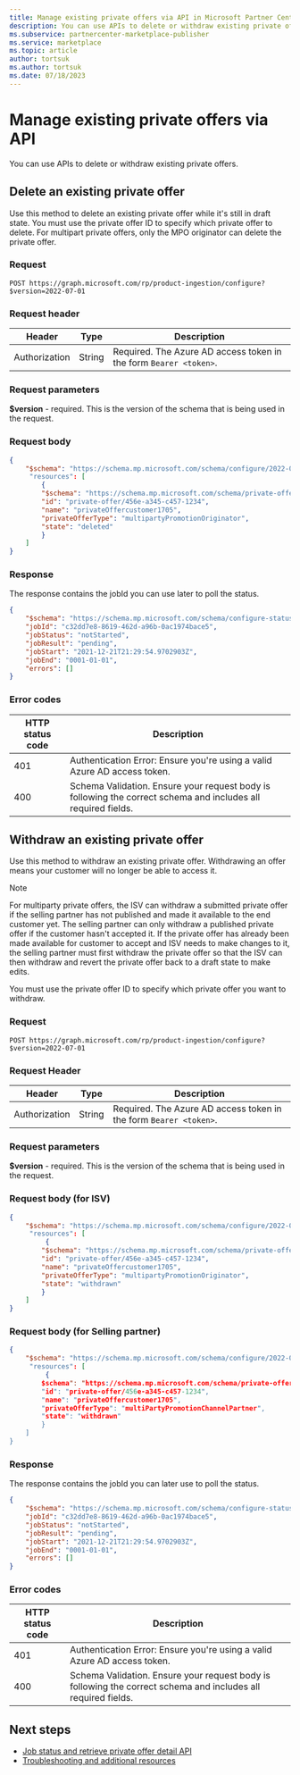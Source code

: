 ```yaml
---
title: Manage existing private offers via API in Microsoft Partner Center
description: You can use APIs to delete or withdraw existing private offers. 
ms.subservice: partnercenter-marketplace-publisher
ms.service: marketplace
ms.topic: article
author: tortsuk
ms.author: tortsuk
ms.date: 07/18/2023
---
```


# Manage existing private offers via API

You can use APIs to delete or withdraw existing private offers.

## Delete an existing private offer

Use this method to delete an existing private offer while it's still in draft state. You must use the private offer ID to specify which private offer to delete.  For multipart private offers, only the MPO originator can delete the private offer.

### Request

```
POST https://graph.microsoft.com/rp/product-ingestion/configure?$version=2022-07-01
```

### Request header

| Header        | Type    | Description    |
| ------------- | ------- | -------------- |
| Authorization | String  | Required. The Azure AD access token in the form ```Bearer <token>```. |

### Request parameters

**$version** - required. This is the version of the schema that is being used in the request.

### Request body

```JSON
{
    "$schema": "https://schema.mp.microsoft.com/schema/configure/2022-07-01"
     "resources": [
        {
        "$schema": "https://schema.mp.microsoft.com/schema/private-offer/2023-07-15",
        "id": "private-offer/456e-a345-c457-1234",
        "name": "privateOffercustomer1705",
        "privateOfferType": "multipartyPromotionOriginator",
        "state": "deleted"
        }
    ]
}
```

### Response

The response contains the jobId you can use later to poll the status.

```JSON
{
    "$schema": "https://schema.mp.microsoft.com/schema/configure-status/2022-07-01",
    "jobId": "c32dd7e8-8619-462d-a96b-0ac1974bace5",
    "jobStatus": "notStarted",
    "jobResult": "pending",
    "jobStart": "2021-12-21T21:29:54.9702903Z",
    "jobEnd": "0001-01-01",
    "errors": []
}
```

### Error codes

| HTTP status code | Description              |
| ---------------- | ------------------------ |
| 401                  | Authentication Error: Ensure you're using a valid Azure AD access token.                                      |
| 400                  | Schema Validation. Ensure your request body is following the correct schema and includes all required fields. |

## Withdraw an existing private offer

Use this method to withdraw an existing private offer. Withdrawing an offer means your customer will no longer be able to access it.

> [!NOTE]
> For multiparty private offers, the ISV can withdraw a submitted private offer if the selling partner has not published and made it available to the end customer yet.  The selling partner can only withdraw a published private offer if the customer hasn't accepted it. If the private offer has already been made available for customer to accept and ISV needs to make changes to it, the selling partner must first withdraw the private offer so that the ISV can then withdraw and revert the private offer back to a draft state to make edits.

You must use the private offer ID to specify which private offer you want to withdraw.

### Request

```
POST https://graph.microsoft.com/rp/product-ingestion/configure?$version=2022-07-01
```

### Request Header

| Header        | Type    | Description    |
| ------------- | ------- | -------------- |
| Authorization | String  | Required. The Azure AD access token in the form ```Bearer <token>```. |

### Request parameters

**$version** - required. This is the version of the schema that is being used in the request.

### Request body (for ISV)

```JSON
{
    "$schema": "https://schema.mp.microsoft.com/schema/configure/2022-07-01"
     "resources": [
         {
        "$schema": "https://schema.mp.microsoft.com/schema/private-offer/ 2023-07-15",
        "id": "private-offer/456e-a345-c457-1234",
        "name": "privateOffercustomer1705", 
        "privateOfferType": "multipartyPromotionOriginator",
        "state": "withdrawn"
        }
    ]
}
```

### Request body (for Selling partner)

```JSON
{
    "$schema": "https://schema.mp.microsoft.com/schema/configure/2022-07-01"
     "resources": [
         {
        $schema": "https://schema.mp.microsoft.com/schema/private-offer/ 2023-07-15",
        "id": "private-offer/456e-a345-c457-1234",
        "name": "privateOffercustomer1705", 
        "privateOfferType": "multiPartyPromotionChannelPartner",
        "state": "withdrawn"
        }
    ]
}
```

### Response

The response contains the jobId you can later use to poll the status.

```JSON
{
    "$schema": "https://schema.mp.microsoft.com/schema/configure-status/2022-07-01",
    "jobId": "c32dd7e8-8619-462d-a96b-0ac1974bace5",
    "jobStatus": "notStarted",
    "jobResult": "pending",
    "jobStart": "2021-12-21T21:29:54.9702903Z",
    "jobEnd": "0001-01-01",
    "errors": []
}
```

### Error codes

| HTTP status code | Description              |
| ---------------- | ------------------------ |
| 401              | Authentication Error: Ensure you're using a valid Azure AD access token. |
| 400              | Schema Validation. Ensure your request body is following the correct schema and includes all required fields. |

## Next steps

- [Job status and retrieve private offer detail API](job-status-and-retrieve-private-offer-detail-api.md)
- [Troubleshooting and additional resources](private-offer-api-troubleshooting.md)
